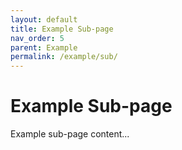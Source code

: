 ```yaml
---
layout: default
title: Example Sub-page
nav_order: 5
parent: Example
permalink: /example/sub/
---
```


# Example Sub-page
Example sub-page content...